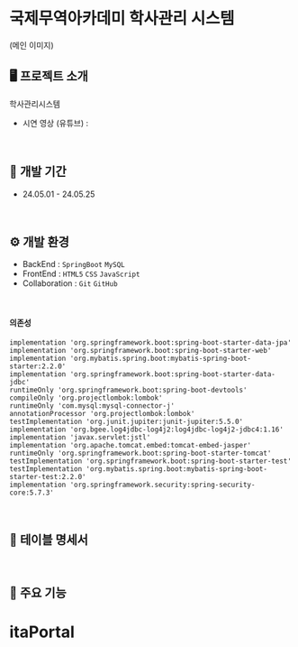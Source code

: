 # 국제무역아카데미 학사관리 시스템


(메인 이미지)


## 🖥️ 프로젝트 소개
학사관리시스템

* 시연 영상 (유튜브) : 

<br>

## :date: 개발 기간
* 24.05.01 - 24.05.25

<br>

## ⚙️ 개발 환경
- BackEnd :   `SpringBoot`  `MySQL`
- FrontEnd :  `HTML5`  `CSS`  `JavaScript`
- Collaboration : `Git` `GitHub`


<br>

#### 의존성

    implementation 'org.springframework.boot:spring-boot-starter-data-jpa'
	implementation 'org.springframework.boot:spring-boot-starter-web'
	implementation 'org.mybatis.spring.boot:mybatis-spring-boot-starter:2.2.0'
	implementation 'org.springframework.boot:spring-boot-starter-data-jdbc'
	runtimeOnly 'org.springframework.boot:spring-boot-devtools'
	compileOnly 'org.projectlombok:lombok'
	runtimeOnly 'com.mysql:mysql-connector-j'
	annotationProcessor 'org.projectlombok:lombok'
	testImplementation 'org.junit.jupiter:junit-jupiter:5.5.0'
	implementation 'org.bgee.log4jdbc-log4j2:log4jdbc-log4j2-jdbc4:1.16'
	implementation 'javax.servlet:jstl'
	implementation 'org.apache.tomcat.embed:tomcat-embed-jasper'
	runtimeOnly 'org.springframework.boot:spring-boot-starter-tomcat'
	testImplementation 'org.springframework.boot:spring-boot-starter-test'
	testImplementation 'org.mybatis.spring.boot:mybatis-spring-boot-starter-test:2.2.0'
	implementation 'org.springframework.security:spring-security-core:5.7.3'
<br>

## 📝 테이블 명세서

<br>

## 📌 주요 기능


# itaPortal

